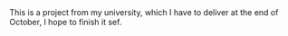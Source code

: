 ##
This is a project from my university, which I have to deliver at the end of October, I hope to finish it sef.